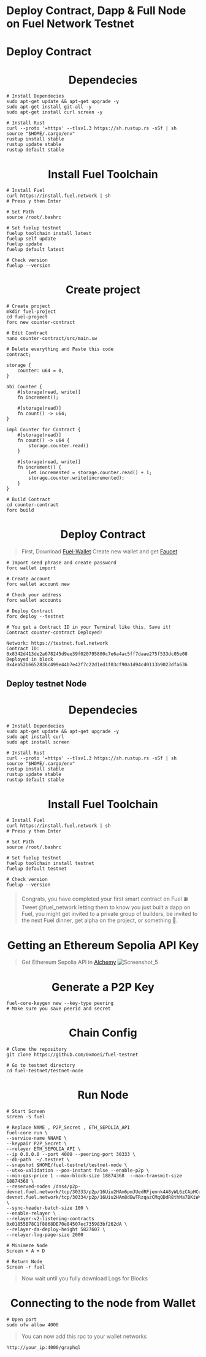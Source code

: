# Deploy Contract, Dapp & Full Node on Fuel Network Testnet

# Deploy Contract

<h1 align="center"> Dependecies </h1>

```console
# Install Dependecies
sudo apt-get update && apt-get upgrade -y
sudo apt-get install git-all -y
sudo apt-get install curl screen -y

# Install Rust
curl --proto '=https' --tlsv1.3 https://sh.rustup.rs -sSf | sh
source "$HOME/.cargo/env"
rustup install stable
rustup update stable
rustup default stable
```

<h1 align="center"> Install Fuel Toolchain </h1>

```console
# Install Fuel
curl https://install.fuel.network | sh
# Press y then Enter

# Set Path
source /root/.bashrc

# Set fuelup testnet
fuelup toolchain install latest
fuelup self update
fuelup update
fuelup default latest

# Check version
fuelup --version
```

<h1 align="center"> Create project </h1>

```console
# Create project
mkdir fuel-project
cd fuel-project
forc new counter-contract

# Edit Contract
nano counter-contract/src/main.sw

# Delete everything and Paste this code
contract;
 
storage {
    counter: u64 = 0,
}
 
abi Counter {
    #[storage(read, write)]
    fn increment();
 
    #[storage(read)]
    fn count() -> u64;
}
 
impl Counter for Contract {
    #[storage(read)]
    fn count() -> u64 {
        storage.counter.read()
    }
 
    #[storage(read, write)]
    fn increment() {
        let incremented = storage.counter.read() + 1;
        storage.counter.write(incremented);
    }
}

# Build Contract
cd counter-contract
forc build
```

<h1 align="center"> Deploy Contract </h1>


> First, Download [Fuel-Wallet](https://wallet.fuel.network/docs/install/)
> Create new wallet and get [Faucet](https://faucet-testnet.fuel.network/)

```console
# Import seed phrase and create password
forc wallet import

# Create account
forc wallet account new

# Check your address
forc wallet accounts

# Deploy Contract
forc deploy --testnet

# You get a Contract ID in your Terminal like this, Save it!
Contract counter-contract Deployed!

Network: https://testnet.fuel.network
Contract ID: 0x8342d413de2a678245d9ee39f020795800c7e6a4ac5ff7daae275f533dc05e08
Deployed in block 0x4ea52b6652836c499e44b7e42f7c22d1ed1f03cf90a1d94cd0113b9023dfa636
```



## Deploy testnet Node

<h1 align="center"> Dependecies </h1>

```console
# Install Dependecies
sudo apt-get update && apt-get upgrade -y
sudo apt install curl
sudo apt install screen

# Install Rust
curl --proto '=https' --tlsv1.3 https://sh.rustup.rs -sSf | sh
source "$HOME/.cargo/env"
rustup install stable
rustup update stable
rustup default stable
```

<h1 align="center"> Install Fuel Toolchain </h1>

```console
# Install Fuel
curl https://install.fuel.network | sh
# Press y then Enter

# Set Path
source /root/.bashrc

# Set fuelup testnet
fuelup toolchain install testnet
fuelup default testnet

# Check version
fuelup --version
```

> Congrats, you have completed your first smart contract on Fuel ⛽
> Tweet @fuel_network letting them to know you just built a dapp on Fuel, you might get invited to a private group of builders, be invited to the next Fuel dinner, get alpha on the project, or something 👀.



<h1 align="center"> Getting an Ethereum Sepolia API Key </h1>

> Get Ethereum Sepolia API in [Alchemy](https://dashboard.alchemy.com/)
![Screenshot_5](https://github.com/0xmoei/Fuel-testnet/assets/90371338/ddb4cd12-a05a-4bb5-9509-e9481159ee56)


<h1 align="center"> Generate a P2P Key </h1>

```console
fuel-core-keygen new --key-type peering
# Make sure you save peerid and secret
```

<h1 align="center"> Chain Config </h1>

```console
# Clone the repository
git clone https://github.com/0xmoei/fuel-testnet

# Go to testnet directory
cd fuel-testnet/testnet-node
```

<h1 align="center"> Run Node </h1>

```console
# Start Screen
screen -S fuel

# Replace NAME , P2P_Secret , ETH_SEPOLIA_API
fuel-core run \
--service-name NNAME \
--keypair P2P_Secret \
--relayer ETH_SEPOLIA_API \
--ip 0.0.0.0 --port 4000 --peering-port 30333 \
--db-path  ~/.testnet \
--snapshot $HOME/fuel-testnet/testnet-node \
--utxo-validation --poa-instant false --enable-p2p \
--min-gas-price 1 --max-block-size 18874368  --max-transmit-size 18874368 \
--reserved-nodes /dns4/p2p-devnet.fuel.network/tcp/30333/p2p/16Uiu2HAm6pmJUedRFjennk4A8yWL6zCApHCuykzRRroqMjjxZ8o6,/dns4/p2p-devnet.fuel.network/tcp/30334/p2p/16Uiu2HAm8dBwTRzqazCMqQDdR8thMa7BKiW4ep2B4DoQQp6Qhyfd  \
--sync-header-batch-size 100 \
--enable-relayer \
--relayer-v2-listening-contracts 0x01855B78C1f8868DE70e84507ec735983bf262dA \
--relayer-da-deploy-height 5827607 \
--relayer-log-page-size 2000

# Minimeze Node
Screen + A + D

# Return Node
Screen -r fuel
```

> Now wait until you fully download Logs for Blocks

<h1 align="center"> Connecting to the node from Wallet </h1>

```
# Open port
sudo ufw allow 4000
```

> You can now add this rpc to your wallet networks
```
http://your_ip:4000/graphql
```
